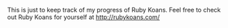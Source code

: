 This is just to keep track of my progress of Ruby Koans. Feel free to check out Ruby Koans for yourself at http://rubykoans.com/